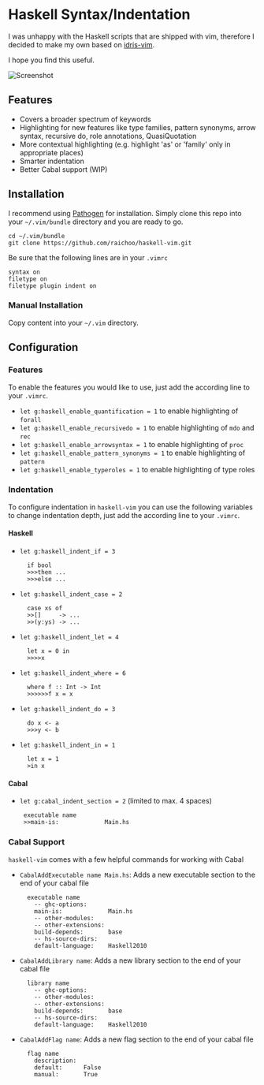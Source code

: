 Haskell Syntax/Indentation
==========================

I was unhappy with the Haskell scripts that are
shipped with vim, therefore I decided to make my
own based on [idris-vim][].

I hope you find this useful.

![Screenshot](http://raichoo.github.io/images/haskell-vim.png)

## Features

* Covers a broader spectrum of keywords
* Highlighting for new features like type families, pattern synonyms, arrow syntax, recursive do, role annotations, QuasiQuotation
* More contextual highlighting (e.g. highlight 'as' or 'family' only in appropriate places)
* Smarter indentation
* Better Cabal support (WIP)

## Installation

I recommend using [Pathogen][] for installation. Simply clone
this repo into your `~/.vim/bundle` directory and you are ready to go.

    cd ~/.vim/bundle
    git clone https://github.com/raichoo/haskell-vim.git

Be sure that the following lines are in your
`.vimrc`


    syntax on
    filetype on
    filetype plugin indent on

### Manual Installation

Copy content into your `~/.vim` directory.

## Configuration

### Features

To enable the features you would like to use, just add the according line to your
`.vimrc`.

* `let g:haskell_enable_quantification = 1` to enable highlighting of `forall`
* `let g:haskell_enable_recursivedo = 1` to enable highlighting of `mdo` and `rec`
* `let g:haskell_enable_arrowsyntax = 1` to enable highlighting of `proc`
* `let g:haskell_enable_pattern_synonyms = 1` to enable highlighting of `pattern`
* `let g:haskell_enable_typeroles = 1` to enable highlighting of type roles

### Indentation

To configure indentation in `haskell-vim` you can use the following variables to change indentation depth, just add the according line to your `.vimrc`.

#### Haskell

* `let g:haskell_indent_if = 3`

        if bool
        >>>then ...
        >>>else ...

* `let g:haskell_indent_case = 2`

        case xs of
        >>[]     -> ...
        >>(y:ys) -> ...

* `let g:haskell_indent_let = 4`

        let x = 0 in
        >>>>x

* `let g:haskell_indent_where = 6`

        where f :: Int -> Int
        >>>>>>f x = x

* `let g:haskell_indent_do = 3`

        do x <- a
        >>>y <- b

* `let g:haskell_indent_in = 1`

        let x = 1
        >in x

#### Cabal

*  `let g:cabal_indent_section = 2` (limited to max. 4 spaces)

        executable name
        >>main-is:             Main.hs


[Pathogen]: https://github.com/tpope/vim-pathogen
[idris-vim]: https://github.com/idris-hackers/idris-vim

### Cabal Support

`haskell-vim` comes with a few helpful commands for working with Cabal

* `CabalAddExecutable name Main.hs`: Adds a new executable section to the end of your cabal file

        executable name
          -- ghc-options:
          main-is:             Main.hs
          -- other-modules:
          -- other-extensions:
          build-depends:       base
          -- hs-source-dirs:
          default-language:    Haskell2010

* `CabalAddLibrary name`: Adds a new library section to the end of your cabal file

        library name
          -- ghc-options:
          -- other-modules:
          -- other-extensions:
          build-depends:       base
          -- hs-source-dirs:
          default-language:    Haskell2010

* `CabalAddFlag name`: Adds a new flag section to the end of your cabal file

        flag name
          description:
          default:      False
          manual:       True
